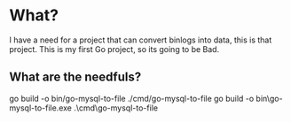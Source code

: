 # What? 

I have a need for a project that can convert binlogs into data, this is that project. 
This is my first Go project, so its going to be Bad. 

## What are the needfuls? 
go build -o bin/go-mysql-to-file ./cmd/go-mysql-to-file
go build -o bin\go-mysql-to-file.exe .\cmd\go-mysql-to-file